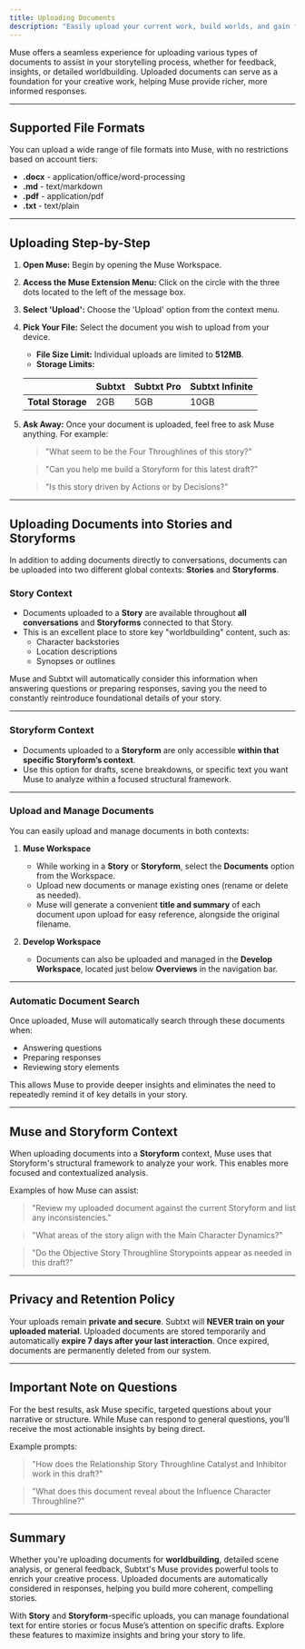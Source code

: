 ```yaml
---
title: Uploading Documents  
description: "Easily upload your current work, build worlds, and gain feedback and insights."  
---
```


Muse offers a seamless experience for uploading various types of documents to assist in your storytelling process, whether for feedback, insights, or detailed worldbuilding. Uploaded documents can serve as a foundation for your creative work, helping Muse provide richer, more informed responses.  

---

## Supported File Formats  

You can upload a wide range of file formats into Muse, with no restrictions based on account tiers:  

- **.docx** - application/office/word-processing  
- **.md** - text/markdown  
- **.pdf** - application/pdf  
- **.txt** - text/plain  

---

## Uploading Step-by-Step  

1. **Open Muse:** Begin by opening the Muse Workspace.  
2. **Access the Muse Extension Menu:** Click on the circle with the three dots located to the left of the message box.  
3. **Select 'Upload':** Choose the 'Upload' option from the context menu.  
4. **Pick Your File:** Select the document you wish to upload from your device.  
   - **File Size Limit:** Individual uploads are limited to **512MB**.  
   - **Storage Limits:**  

   |                 | **Subtxt** | **Subtxt Pro** | **Subtxt Infinite** |
   |-----------------|------------|----------------|----------------------|
   | **Total Storage** | 2GB        | 5GB            | 10GB                |  

5. **Ask Away:** Once your document is uploaded, feel free to ask Muse anything. For example:  

   > "What seem to be the Four Throughlines of this story?"  

   > "Can you help me build a Storyform for this latest draft?"  

   > "Is this story driven by Actions or by Decisions?"  

---

## Uploading Documents into Stories and Storyforms  

In addition to adding documents directly to conversations, documents can be uploaded into two different global contexts: **Stories** and **Storyforms**.  

### Story Context  

- Documents uploaded to a **Story** are available throughout **all conversations** and **Storyforms** connected to that Story.  
- This is an excellent place to store key "worldbuilding" content, such as:  
   - Character backstories  
   - Location descriptions  
   - Synopses or outlines  

Muse and Subtxt will automatically consider this information when answering questions or preparing responses, saving you the need to constantly reintroduce foundational details of your story.  

---

### Storyform Context  

- Documents uploaded to a **Storyform** are only accessible **within that specific Storyform’s context**.  
- Use this option for drafts, scene breakdowns, or specific text you want Muse to analyze within a focused structural framework.  

---

### Upload and Manage Documents  

You can easily upload and manage documents in both contexts:  

1. **Muse Workspace**  
   - While working in a **Story** or **Storyform**, select the **Documents** option from the Workspace.  
   - Upload new documents or manage existing ones (rename or delete as needed).  
   - Muse will generate a convenient **title and summary** of each document upon upload for easy reference, alongside the original filename.  

2. **Develop Workspace**  
   - Documents can also be uploaded and managed in the **Develop Workspace**, located just below **Overviews** in the navigation bar.  

---

### Automatic Document Search  

Once uploaded, Muse will automatically search through these documents when:  
- Answering questions  
- Preparing responses  
- Reviewing story elements  

This allows Muse to provide deeper insights and eliminates the need to repeatedly remind it of key details in your story.  

---

## Muse and Storyform Context  

When uploading documents into a **Storyform** context, Muse uses that Storyform's structural framework to analyze your work. This enables more focused and contextualized analysis.  

Examples of how Muse can assist:  

> "Review my uploaded document against the current Storyform and list any inconsistencies."  

> "What areas of the story align with the Main Character Dynamics?"  

> "Do the Objective Story Throughline Storypoints appear as needed in this draft?"  

---

## Privacy and Retention Policy  

Your uploads remain **private and secure**. Subtxt will **NEVER train on your uploaded material**. Uploaded documents are stored temporarily and automatically **expire 7 days after your last interaction**. Once expired, documents are permanently deleted from our system.  

---

## Important Note on Questions  

For the best results, ask Muse specific, targeted questions about your narrative or structure. While Muse can respond to general questions, you’ll receive the most actionable insights by being direct.  

Example prompts:  

> "How does the Relationship Story Throughline Catalyst and Inhibitor work in this draft?"  

> "What does this document reveal about the Influence Character Throughline?"  

---

## Summary  

Whether you're uploading documents for **worldbuilding**, detailed scene analysis, or general feedback, Subtxt's Muse provides powerful tools to enrich your creative process. Uploaded documents are automatically considered in responses, helping you build more coherent, compelling stories.  

With **Story** and **Storyform**-specific uploads, you can manage foundational text for entire stories or focus Muse’s attention on specific drafts. Explore these features to maximize insights and bring your story to life.  